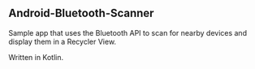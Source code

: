## Android-Bluetooth-Scanner

Sample app that uses the Bluetooth API to scan for nearby devices and display them in a Recycler View.

Written in Kotlin.
